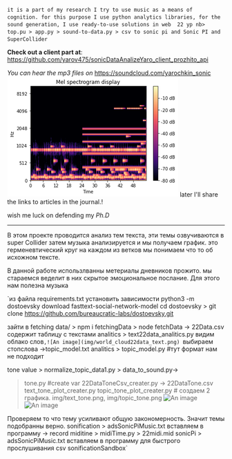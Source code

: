 

`it is a part of my research I try to use music as a means of cognition.
 for this purpose I use python analytics libraries, for the sound generation, I use ready-to-use solutions in web 
 22 yp nb> top.pu > app.py > sound-to-data.py > csv to sonic pi
 and Sonic PI and SuperCollider`

**Check out a client part at**: https://github.com/yarov475/sonicDataAnalizeYaro_client_prozhito_api

*You can hear the mp3 files on* 
https://soundcloud.com/yarochkin_sonic 
![An image](https://github.com/yarov475/biserGame/blob/master/msc.png)
later I'll share the links to articles in the journal.!



wish me luck on defending my *Ph.D*

*********

В этом проекте проводится анализ тем текста, эти темы озвучиваются в super Collider
затем музыка анализируется и мы получаем график.
это герменевтический круг на каждом из ветков мы понимаем что то об исхожном тексте.

В данной работе использлванны метериалы дневников прожито.
мы стараемся веделит в них скрытое эмоциональное послание. Для этого нам полезна музыка

`из файла requirements.txt  установить зависимости 
python3 -m dostoevsky download fasttext-social-network-model
cd dostoevsky > git clone https://github.com/bureaucratic-labs/dostoevsky.git

зайти в  fetching data/ > npm i
fetchingData > node fetchData -> 22Data.csv содержит таблицу с текстами
analitics > text22data_analitics.py видим облако слов`,![An image](img/world_cloud22data_text.png) `выбираем стопслова ->topic_model.txt
analitics > topic_model.py #тут формат нам не подходит

tone value > normalize_topic_data1.py > data_to_sound.py->
> tone.py #create var
> 22DataToneCsv_creater.py -> 22DataTone.csv
>text_tone_plot_creater.py
> topic_tone_plot_creater.py # создаем 2 графика. img/text_tone.png, img/topic_tone.png 
> ![An image](../img/text.png)
> ![An image](../img/topic.png)


Проверяем то что тему усиливают общую закономерность. Значит темы подобранны верно.
sonification > adsSonicPiMusic.txt  вставляем в программу -> record
miditine > midiTime.py > 22midi.mid
sonicPi > adsSonicPiMusic.txt вставляем в программу
для быстрого прослушивания csv sonificationSandbox`


